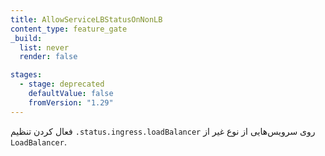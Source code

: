 ```yaml
---
title: AllowServiceLBStatusOnNonLB
content_type: feature_gate
_build:
  list: never
  render: false

stages:
  - stage: deprecated
    defaultValue: false
    fromVersion: "1.29"    
---
```


فعال کردن تنظیم `.status.ingress.loadBalancer` روی سرویس‌هایی از نوع غیر از `LoadBalancer`.